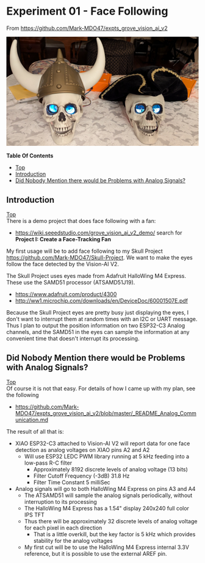 # Experiment 01 - Face Following
From https://github.com/Mark-MDO47/expts_grove_vision_ai_v2

<img src="https://github.com/Mark-MDO47/Skull-Project/blob/master/resources/images/TwoSkullsTwoHats_1024.jpg" width="800" alt="Two 2-eye Skulls and Control Boxes, one with Viking hat and one with Pirate hat">

**Table Of Contents**
* [Top](#experiment-01-\--face-following "Top")
* [Introduction](#introduction "Introduction")
* [Did Nobody Mention there would be Problems with Analog Signals?](#did-nobody-mention-there-would-be-problems-with-analog-signals "Did Nobody Mention there would be Problems with Analog Signals?")

## Introduction
[Top](#experiment-01-\--face-following "Top")<br>
There is a demo project that does face following with a fan:
- https://wiki.seeedstudio.com/grove_vision_ai_v2_demo/ search for **Project I: Create a Face-Tracking Fan**

My first usage will be to add face following to my Skull Project https://github.com/Mark-MDO47/Skull-Project. We want to make the eyes follow the face detected by the Vision-AI V2.

The Skull Project uses eyes made from Adafruit HalloWing M4 Express. These use the SAMD51 processor (ATSAMD51J19).
- https://www.adafruit.com/product/4300
- http://ww1.microchip.com/downloads/en/DeviceDoc/60001507E.pdf

Because the Skull Project eyes are pretty busy just displaying the eyes, I don't want to interrupt them at random times with an I2C or UART message. Thus I plan to output the position information on two ESP32-C3 Analog channels, and the SAMD51 in the eyes can sample the information at any convenient time that doesn't interrupt its processing.

## Did Nobody Mention there would be Problems with Analog Signals?
[Top](#experiment-01-\--face-following "Top")<br>
Of course it is not that easy. For details of how I came up with my plan, see the following
- https://github.com/Mark-MDO47/expts_grove_vision_ai_v2/blob/master/_README_Analog_Communication.md

The result of all that is:
- XIAO ESP32-C3 attached to Vision-AI V2 will report data for one face detection as analog voltages on XIAO pins A2 and A2
  - Will use ESP32 LEDC PWM library running at 5 kHz feeding into a low-pass R-C filter
    - Approximately 8192 discrete levels of analog voltage (13 bits)
    - Filter Cutoff Frequency (-3dB)	31.8 Hz
    - Filter Time Constant	5 milliSec
- Analog signals will go to both HalloWing M4 Express on pins A3 and A4
  - The ATSAMD51 will sample the analog signals periodically, without interruption to its processing
  - The HalloWing M4 Express has a 1.54" display 240x240 full color IPS TFT
  - Thus there will be approximately 32 discrete levels of analog voltage for each pixel in each direction
    - That is a little overkill, but the key factor is 5 kHz which provides stability for the analog voltages
  - My first cut will be to use the HalloWing M4 Express internal 3.3V reference, but it is possible to use the external AREF pin.
